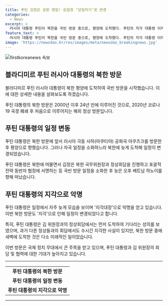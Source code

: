 ```yaml
---
title: 푸틴 김정은 공항 영접! 北일정 ‘당일치기’로 변경
categories:
  - News
excerpt: >
  러시아 대통령 푸틴이 북한을 국빈 방문 중으로, 평양에 도착했다. 푸틴의 지각 대통령 이미지는 여전하지만, 북한 국무위원장과의 정상회담과 비공식 대화가 이루어졌다. 푸틴은 극동 지역에서의 여러 일정을 소화한 후 북한을 방문하여 평양에서 김정은과의 첫 만남을 갖는다. 이는 푸틴의 2000년 이후 24년 만에 이루어지는 해외 정상 방문이자, 코로나19 이후의 첫 방북이다.
feature_text: >
  러시아 대통령 푸틴이 북한을 국빈 방문 중으로, 평양에 도착했다. 푸틴의 지각 대통령 이미지는 여전하지만, 북한 국무위원장과의 정상회담과 비공식 대화가 이루어졌다. 푸틴은 극동 지역에서의 여러 일정을 소화한 후 북한을 방문하여 평양에서 김정은과의 첫 만남을 갖는다. 이는 푸틴의 2000년 이후 24년 만에 이루어지는 해외 정상 방문이자, 코로나19 이후의 첫 방북이다.
image: 'https://newsdao.kr/res/images/meta/newsdao_breakingnews.jpg'
---
```


<p><img src="https://newsdao.kr/res/images/meta/newsdao_breakingnews.jpg" alt="firstkoreanews 속보" /></p>

<h2 data-ke-size="size26">블라디미르 푸틴 러시아 대통령의 북한 방문</h2>

<p>블라디미르 푸틴 러시아 대통령이 북한 평양에 도착하여 국빈 방문을 시작했습니다. 이에 대한 상세한 내용을 살펴보도록 하겠습니다.</p>

<p data-ke-size="size16">푸틴 대통령의 북한 방문은 2000년 이후 24년 만에 이루어진 것으로, 2020년 코로나19 국경 폐쇄 후 처음으로 이루어지는 해외 정상 방문입니다.</p>

<h2 data-ke-size="size24">푸틴 대통령의 일정 변동</h2>

<p>푸틴 대통령은 북한 방문에 앞서 러시아 극동 사하(야쿠티야) 공화국 야쿠츠크를 방문한 후 평양으로 향했습니다. 그러나 자국 일정을 소화하느라 북한에 늦게 도착해 일정이 변경되었습니다.</p>

<p data-ke-size="size16">푸틴 대통령은 북한에 머물면서 김정은 북한 국무위원장과 정상회담을 진행하고 포괄적 전략 동반자 협정에 서명하는 등 국빈 방문 일정을 소화한 후 늦은 오후 베트남 하노이를 향해 떠났습니다.</p>

<h2 data-ke-size="size24">푸틴 대통령의 지각으로 악명</h2>

<p>푸틴 대통령은 일정에서 자주 늦게 모습을 보이며 '지각대장'으로 악명을 얻고 있습니다. 이번 북한 방문도 '지각'으로 인해 일정이 변경되었다고 합니다.</p>

<p data-ke-size="size16">특히, 푸틴 대통령은 김 위원장과의 정상회담에서는 먼저 도착하여 기다리는 성의를 보였으며, 과거 다른 정상들과의 회담에서도 수시간 지각한 사실이 있지만, 북한 방문 중에 새벽에 도착한 것은 다소 이례적인 일이었습니다.</p>

<p>이번 방문은 국제 정치 무대에서 큰 주목을 받고 있으며, 푸틴 대통령과 김 위원장의 회담 및 협력에 대한 기대가 높아지고 있습니다.</p>

<hr>

<table>
  <tr>
    <td style="text-align: center; height: 17px;"><b>푸틴 대통령의 북한 방문</b></td>
  </tr>
  <tr>
    <td style="text-align: center; height: 17px;"><b>푸틴 대통령의 일정 변동</b></td>
  </tr>
  <tr>
    <td style="text-align: center; height: 17px;"><b>푸틴 대통령의 지각으로 악명</b></td>
  </tr>
</table>

<hr>


